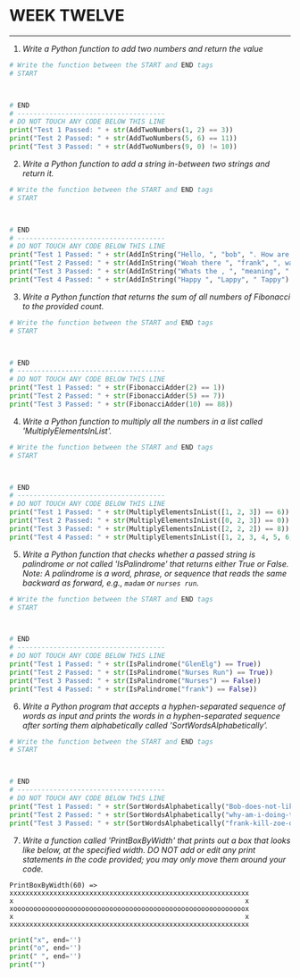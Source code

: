 # WEEK TWELVE 
---
1. *Write a Python function to add two numbers and return the value*
```python
# Write the function between the START and END tags
# START



# END
# -------------------------------------
# DO NOT TOUCH ANY CODE BELOW THIS LINE
print("Test 1 Passed: " + str(AddTwoNumbers(1, 2) == 3))
print("Test 2 Passed: " + str(AddTwoNumbers(5, 6) == 11))
print("Test 3 Passed: " + str(AddTwoNumbers(9, 0) != 10))
```
2. *Write a Python function to add a string in-between two strings and return it.*
```python
# Write the function between the START and END tags
# START



# END
# -------------------------------------
# DO NOT TOUCH ANY CODE BELOW THIS LINE
print("Test 1 Passed: " + str(AddInString("Hello, ", "bob", ". How are you today?") == "Hello, bob. How are you today?"))
print("Test 2 Passed: " + str(AddInString("Woah there ", "frank", ", watch your step!") == "Woah there frank, watch your step!"))
print("Test 3 Passed: " + str(AddInString("Whats the , ", "meaning", " of all of this?") != "What is the meaning of all of this"))
print("Test 4 Passed: " + str(AddInString("Happy ", "Lappy", " Tappy") == "Happy Lappy Tappy"))
```
3. *Write a Python function that returns the sum of all numbers of Fibonacci to the provided count.*
```python
# Write the function between the START and END tags
# START



# END
# -------------------------------------
# DO NOT TOUCH ANY CODE BELOW THIS LINE
print("Test 1 Passed: " + str(FibonacciAdder(2) == 1))
print("Test 2 Passed: " + str(FibonacciAdder(5) == 7))
print("Test 3 Passed: " + str(FibonacciAdder(10) == 88))
```
4. *Write a Python function to multiply all the numbers in a list called 'MultiplyElementsInList'.*
```python
# Write the function between the START and END tags
# START



# END
# -------------------------------------
# DO NOT TOUCH ANY CODE BELOW THIS LINE
print("Test 1 Passed: " + str(MultiplyElementsInList([1, 2, 3]) == 6))
print("Test 2 Passed: " + str(MultiplyElementsInList([0, 2, 3]) == 0))
print("Test 3 Passed: " + str(MultiplyElementsInList([2, 2, 2]) == 8))
print("Test 4 Passed: " + str(MultiplyElementsInList([1, 2, 3, 4, 5, 6, 7, 8, 9, 10, 11, 12, 13, 14, 15, 16, 17, 18, 19, 20, 21, 22, 23, 24, 25, 26, 27, 28, 29, 30, 31, 32, 33, 34, 35, 36, 37, 38, 39, 40, 41, 42, 43, 44, 45, 46, 47, 48, 49, 50]) == 30414093201713378043612608166064768844377641568960512000000000000))
```
5. *Write a Python function that checks whether a passed string is palindrome or not called 'IsPalindrome' that returns either True or False.
Note: A palindrome is a word, phrase, or sequence that reads the same backward as forward, e.g., `madam` or `nurses run`.*
```python
# Write the function between the START and END tags
# START



# END
# -------------------------------------
# DO NOT TOUCH ANY CODE BELOW THIS LINE
print("Test 1 Passed: " + str(IsPalindrome("GlenElg") == True))
print("Test 2 Passed: " + str(IsPalindrome("Nurses Run") == True))
print("Test 3 Passed: " + str(IsPalindrome("Nurses") == False))
print("Test 4 Passed: " + str(IsPalindrome("frank") == False))
```
6. *Write a Python program that accepts a hyphen-separated sequence of words as input and prints the words in a hyphen-separated sequence after sorting them alphabetically called 'SortWordsAlphabetically'.*
```python
# Write the function between the START and END tags
# START



# END
# -------------------------------------
# DO NOT TOUCH ANY CODE BELOW THIS LINE
print("Test 1 Passed: " + str(SortWordsAlphabetically("Bob-does-not-like-frank") == 'bob-does-frank-like-not'))
print("Test 2 Passed: " + str(SortWordsAlphabetically("why-am-i-doing-this-this-is-terrible") == "am-doing-i-is-terrible-this-this-why"))
print("Test 3 Passed: " + str(SortWordsAlphabetically("frank-kill-zoe-did") == "did-frank-kill-zoe"))
```
7. *Write a function called 'PrintBoxByWidth' that prints out a box that looks like below, at the specified width. DO NOT add or edit any print statements in the code provided; you may only move them around your code.*
```
PrintBoxByWidth(60) => 
xxxxxxxxxxxxxxxxxxxxxxxxxxxxxxxxxxxxxxxxxxxxxxxxxxxxxxxxxxxx
x                                                          x
xoooooooooooooooooooooooooooooooooooooooooooooooooooooooooox
x                                                          x
xxxxxxxxxxxxxxxxxxxxxxxxxxxxxxxxxxxxxxxxxxxxxxxxxxxxxxxxxxxx
```
```python
print("x", end='')
print("o", end='')
print(" ", end='')
print("")
```
